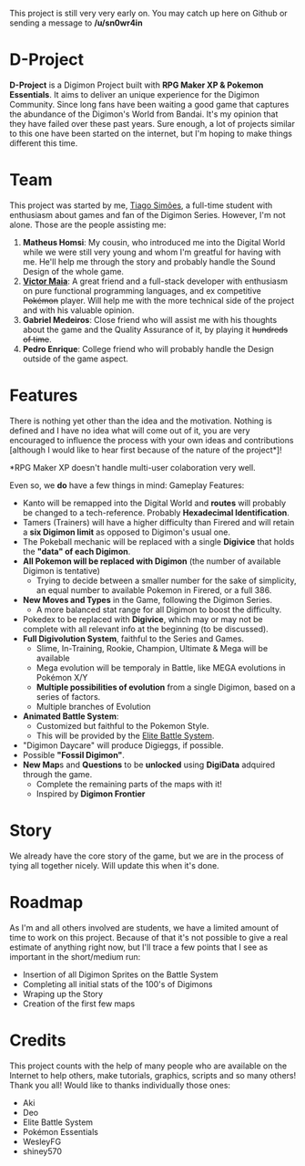 This project is still very very early on. You may catch up here on Github or sending a message to **/u/sn0wr4in**
# D-Project

**D-Project** is a Digimon Project built with **RPG Maker XP &amp; Pokemon Essentials**. It aims to deliver an unique experience for the Digimon Community. Since long fans have been waiting a good game that captures the abundance of the Digimon's World from Bandai. It's my opinion that they have failed over these past years. Sure enough, a lot of projects similar to this one have been started on the internet, but I'm hoping to make things different this time. 

# Team

This project was started by me, [Tiago Simões](http://github.com/tloriato), a full-time student with enthusiasm about games and fan of the Digimon Series. However, I'm not alone. Those are the people assisting me:

1. **Matheus Homsi**: My cousin, who introduced me into the Digital World while we were still very young and whom I'm greatful for having with me. He'll help me through the story and probably handle the Sound Design of the whole game.
2. [**Victor Maia**](http://github.com/maiavictor): A great friend and a full-stack developer with enthusiasm on pure functional programming languages, and ex competitive ~~Pokémon~~ player. Will help me with the more technical side of the project and with his valuable opinion.
3. **Gabriel Medeiros**: Close friend who will assist me with his thoughts about the game and the Quality Assurance of it, by playing it ~~hundreds of time~~.
4. **Pedro Enrique**: College friend who will probably handle the Design outside of the game aspect.

# Features

There is nothing yet other than the idea and the motivation.  Nothing is defined and I have no idea what will come out of it, you are very encouraged to influence the process with your own ideas and contributions [although I would like to hear first because of the nature of the project*]!

*RPG Maker XP doesn't handle multi-user colaboration very well.

Even so, we **do** have a few things in mind:
Gameplay Features:

- Kanto will be remapped into the Digital World and **routes** will probably be changed to a tech-reference. Probably **Hexadecimal Identification**.
- Tamers (Trainers) will have a higher difficulty than Firered and will retain a **six Digimon limit** as opposed to Digimon's usual one.
- The Pokeball mechanic will be replaced with a single **Digivice** that holds the **"data" of each Digimon**.
- **All Pokemon will be replaced with Digimon** (the number of available Digimon is tentative)
    - Trying to decide between a smaller number for the sake of simplicity, an equal number to available Pokemon in Firered, or a full 386.
- **New Moves and Types** in the Game, following the Digimon Series.
    - A more balanced stat range for all Digimon to boost the difficulty.
- Pokedex to be replaced with **Digivice**, which may or may not be complete with all relevant info at the beginning (to be discussed).
- **Full Digivolution System**, faithful to the Series and Games.
    - Slime, In-Training, Rookie, Champion, Ultimate &amp; Mega will be available
    - Mega evolution will be temporaly in Battle, like MEGA evolutions in Pokémon X/Y
    - **Multiple possibilities of evolution** from a single Digimon, based on a series of factors.
    - Multiple branches of Evolution
- **Animated Battle System**: 
    - Customized but faithful to the Pokemon Style. 
    - This will be provided by the [Elite Battle System](www.pokecommunity.com/showthread.php?t=343665).
- "Digimon Daycare" will produce Digieggs, if possible.
- Possible **"Fossil Digimon"**.
- **New Map**s and **Questions** to be **unlocked** using **DigiData** adquired through the game.
    - Complete the remaining parts of the maps with it!
    - Inspired by **Digimon Frontier**

# Story

We already have the core story of the game, but we are in the process of tying all together nicely. Will update this when it's done.

# Roadmap

As I'm and all others involved are students, we have a limited amount of time to work on this project. Because of that it's not possible to give a real estimate of anything right now, but I'll trace a few points that I see as important in the short/medium run:

- Insertion of all Digimon Sprites on the Battle System
- Completing all initial stats of the 100's of Digimons
- Wraping up the Story
- Creation of the first few maps

# Credits

This project counts with the help of many people who are available on the Internet to help others, make tutorials, graphics, scripts and so many others! Thank you all! Would like to thanks individually those ones:
- Aki
- Deo
- Elite Battle System
- Pokémon Essentials
- WesleyFG
- shiney570
